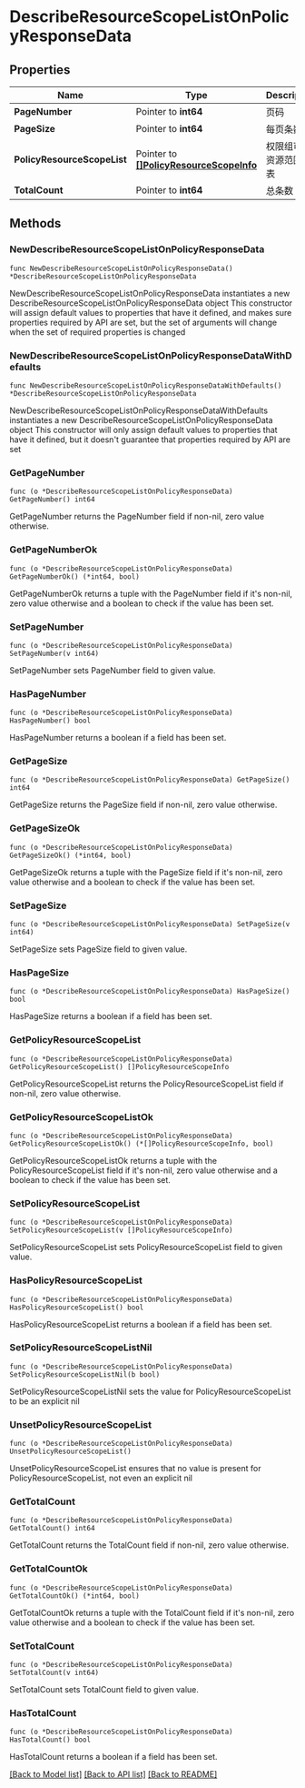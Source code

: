 # DescribeResourceScopeListOnPolicyResponseData

## Properties

Name | Type | Description | Notes
------------ | ------------- | ------------- | -------------
**PageNumber** | Pointer to **int64** | 页码 | [optional] 
**PageSize** | Pointer to **int64** | 每页条数 | [optional] 
**PolicyResourceScopeList** | Pointer to [**[]PolicyResourceScopeInfo**](PolicyResourceScopeInfo.md) | 权限组可用资源范围列表 | [optional] 
**TotalCount** | Pointer to **int64** | 总条数 | [optional] 

## Methods

### NewDescribeResourceScopeListOnPolicyResponseData

`func NewDescribeResourceScopeListOnPolicyResponseData() *DescribeResourceScopeListOnPolicyResponseData`

NewDescribeResourceScopeListOnPolicyResponseData instantiates a new DescribeResourceScopeListOnPolicyResponseData object
This constructor will assign default values to properties that have it defined,
and makes sure properties required by API are set, but the set of arguments
will change when the set of required properties is changed

### NewDescribeResourceScopeListOnPolicyResponseDataWithDefaults

`func NewDescribeResourceScopeListOnPolicyResponseDataWithDefaults() *DescribeResourceScopeListOnPolicyResponseData`

NewDescribeResourceScopeListOnPolicyResponseDataWithDefaults instantiates a new DescribeResourceScopeListOnPolicyResponseData object
This constructor will only assign default values to properties that have it defined,
but it doesn't guarantee that properties required by API are set

### GetPageNumber

`func (o *DescribeResourceScopeListOnPolicyResponseData) GetPageNumber() int64`

GetPageNumber returns the PageNumber field if non-nil, zero value otherwise.

### GetPageNumberOk

`func (o *DescribeResourceScopeListOnPolicyResponseData) GetPageNumberOk() (*int64, bool)`

GetPageNumberOk returns a tuple with the PageNumber field if it's non-nil, zero value otherwise
and a boolean to check if the value has been set.

### SetPageNumber

`func (o *DescribeResourceScopeListOnPolicyResponseData) SetPageNumber(v int64)`

SetPageNumber sets PageNumber field to given value.

### HasPageNumber

`func (o *DescribeResourceScopeListOnPolicyResponseData) HasPageNumber() bool`

HasPageNumber returns a boolean if a field has been set.

### GetPageSize

`func (o *DescribeResourceScopeListOnPolicyResponseData) GetPageSize() int64`

GetPageSize returns the PageSize field if non-nil, zero value otherwise.

### GetPageSizeOk

`func (o *DescribeResourceScopeListOnPolicyResponseData) GetPageSizeOk() (*int64, bool)`

GetPageSizeOk returns a tuple with the PageSize field if it's non-nil, zero value otherwise
and a boolean to check if the value has been set.

### SetPageSize

`func (o *DescribeResourceScopeListOnPolicyResponseData) SetPageSize(v int64)`

SetPageSize sets PageSize field to given value.

### HasPageSize

`func (o *DescribeResourceScopeListOnPolicyResponseData) HasPageSize() bool`

HasPageSize returns a boolean if a field has been set.

### GetPolicyResourceScopeList

`func (o *DescribeResourceScopeListOnPolicyResponseData) GetPolicyResourceScopeList() []PolicyResourceScopeInfo`

GetPolicyResourceScopeList returns the PolicyResourceScopeList field if non-nil, zero value otherwise.

### GetPolicyResourceScopeListOk

`func (o *DescribeResourceScopeListOnPolicyResponseData) GetPolicyResourceScopeListOk() (*[]PolicyResourceScopeInfo, bool)`

GetPolicyResourceScopeListOk returns a tuple with the PolicyResourceScopeList field if it's non-nil, zero value otherwise
and a boolean to check if the value has been set.

### SetPolicyResourceScopeList

`func (o *DescribeResourceScopeListOnPolicyResponseData) SetPolicyResourceScopeList(v []PolicyResourceScopeInfo)`

SetPolicyResourceScopeList sets PolicyResourceScopeList field to given value.

### HasPolicyResourceScopeList

`func (o *DescribeResourceScopeListOnPolicyResponseData) HasPolicyResourceScopeList() bool`

HasPolicyResourceScopeList returns a boolean if a field has been set.

### SetPolicyResourceScopeListNil

`func (o *DescribeResourceScopeListOnPolicyResponseData) SetPolicyResourceScopeListNil(b bool)`

 SetPolicyResourceScopeListNil sets the value for PolicyResourceScopeList to be an explicit nil

### UnsetPolicyResourceScopeList
`func (o *DescribeResourceScopeListOnPolicyResponseData) UnsetPolicyResourceScopeList()`

UnsetPolicyResourceScopeList ensures that no value is present for PolicyResourceScopeList, not even an explicit nil
### GetTotalCount

`func (o *DescribeResourceScopeListOnPolicyResponseData) GetTotalCount() int64`

GetTotalCount returns the TotalCount field if non-nil, zero value otherwise.

### GetTotalCountOk

`func (o *DescribeResourceScopeListOnPolicyResponseData) GetTotalCountOk() (*int64, bool)`

GetTotalCountOk returns a tuple with the TotalCount field if it's non-nil, zero value otherwise
and a boolean to check if the value has been set.

### SetTotalCount

`func (o *DescribeResourceScopeListOnPolicyResponseData) SetTotalCount(v int64)`

SetTotalCount sets TotalCount field to given value.

### HasTotalCount

`func (o *DescribeResourceScopeListOnPolicyResponseData) HasTotalCount() bool`

HasTotalCount returns a boolean if a field has been set.


[[Back to Model list]](../README.md#documentation-for-models) [[Back to API list]](../README.md#documentation-for-api-endpoints) [[Back to README]](../README.md)


